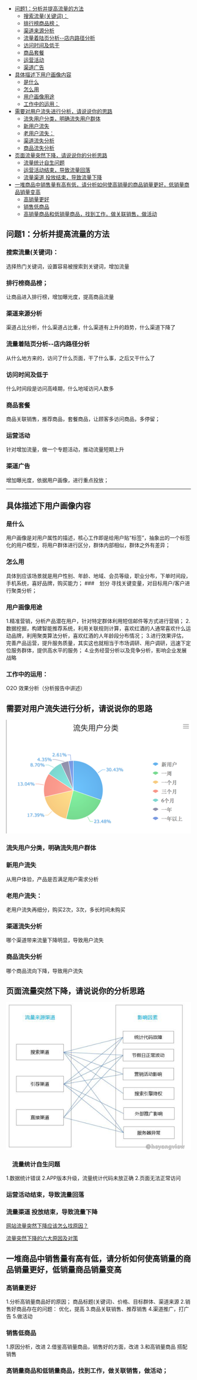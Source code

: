
<!-- toc orderedList:0 depthFrom:1 depthTo:6 -->

* [问题1：分析并提高流量的方法](#问题1分析并提高流量的方法)
  * [搜索流量(关键词)：](#搜索流量关键词)
  * [排行榜商品榜；](#排行榜商品榜)
  * [渠道来源分析](#渠道来源分析)
  * [流量着陆页分析--店内路径分析](#流量着陆页分析-店内路径分析)
  * [访问时间及低于](#访问时间及低于)
  * [商品套餐](#商品套餐)
  * [运营活动](#运营活动)
  * [渠道广告](#渠道广告)
* [具体描述下用户画像内容](#具体描述下用户画像内容)
  * [是什么](#是什么)
  * [怎么用](#怎么用)
  * [用户画像用途](#用户画像用途)
  * [工作中的运用：](#工作中的运用)
* [需要对用户流失进行分析，请说说你的思路](#需要对用户流失进行分析请说说你的思路)
  * [流失用户分类，明确流失用户群体](#流失用户分类明确流失用户群体)
  * [新用户流失](#新用户流失)
  * [老用户流失：](#老用户流失)
  * [渠道流失分析](#渠道流失分析)
  * [商品流失分析](#商品流失分析)
* [页面流量突然下降，请说说你的分析思路](#页面流量突然下降请说说你的分析思路)
  * [流量统计自生问题](#流量统计自生问题)
  * [运营活动结束，导致流量回落](#运营活动结束导致流量回落)
  * [流量渠道 投放结束，导致流量下降](#流量渠道-投放结束导致流量下降)
* [一堆商品中销售量有高有低，请分析如何使高销量的商品销量更好，低销量商品销量变高](#一堆商品中销售量有高有低请分析如何使高销量的商品销量更好低销量商品销量变高)
  * [高销量更好](#高销量更好)
  * [销售低商品](#销售低商品)
  * [高销量商品和低销量商品，找到工作，做关联销售，做活动](#高销量商品和低销量商品找到工作做关联销售做活动)

<!-- tocstop -->

## 问题1：分析并提高流量的方法
### 搜索流量(关键词)：
选择热门关键词，设置容易被搜索到关键词，增加流量
### 排行榜商品榜；
让商品进入排行榜，增加曝光度，提高商品流量
### 渠道来源分析
渠道占比分析，什么渠道占比重，什么渠道有上升的趋势，什么渠道下降了
### 流量着陆页分析--店内路径分析
从什么地方来的，访问了什么页面，干了什么事，之后又干什么了
### 访问时间及低于
什么时间段是访问高峰期，什么地域访问人数多
### 商品套餐
商品关联销售，推荐商品，套餐商品，让顾客多访问商品，多停留；
### 运营活动
针对增加流量，做一个专题活动，推动流量短期上升
### 渠道广告
增加曝光度，依据用户画像，进行重点投放；

----
## 具体描述下用户画像内容
### 是什么
用户画像是对用户属性的描述，核心工作即是给用户贴“标签”，抽象出的一个标签化的用户模型，将用户群体进行区分，群体内部相似，群体之外有差异；
### 怎么用
具体到应该场景就是用户性别、年龄、地域、会员等级，职业分布，下单时间段，手机系统，喜好品牌，购买能力；
###　划分
寻找关键变量，对目标用户/客户进行聚类分析；
###  用户画像用途
1.精准营销，分析产品潜在用户，针对特定群体利用短信邮件等方式进行营销；
2.数据挖掘，构建智能推荐系统，利用关联规则计算，喜欢红酒的人通常喜欢什么运动品牌，利用聚类算法分析，喜欢红酒的人年龄段分布情况；
3.进行效果评估，完善产品运营，提升服务质量，其实这也就相当于市场调研、用户调研，迅速下定位服务群体，提供高水平的服务；
4.业务经营分析以及竞争分析，影响企业发展战略

### 工作中的运用：
O2O 效果分析（分析报告中讲述）


## 需要对用户流失进行分析，请说说你的思路
![](assets/markdown-img-paste-20170508185357742.png)

### 流失用户分类，明确流失用户群体
### 新用户流失
从用户体验，产品是否满足用户需求分析
### 老用户流失：
老用户流失再细分，购买2次，3次，多长时间未购买
### 渠道流失分析
哪个渠道带来流量下降明显，导致用户流失
### 商品流失分析
哪个商品流向下降，导致用户流失

## 页面流量突然下降，请说说你的分析思路

![](assets/markdown-img-paste-20170508190931408.png)

### 　流量统计自生问题
1.数据统计错误
2.APP版本升级，流量统计代码未放正确
2.页面无法正常访问
###  运营活动结束，导致流量回落

###  流量渠道 投放结束，导致流量下降
[网站流量突然下降应该怎么找原因？](http://www.chinaz.com/web/2016/0704/547252.shtml)

[流量突然下降的六大原因及对策](http://mt.sohu.com/20160407/n443569620.shtml)

## 一堆商品中销售量有高有低，请分析如何使高销量的商品销量更好，低销量商品销量变高

### 高销量更好
1.分析高销量商品好的原因；
商品标题(关键词)、价格、目标群体、渠道来源
2.销售好商品存在的问题：
优化，提高
3.商品关联销售、推荐销售
4.渠道推广，打广告
5.做活动
### 销售低商品
1.原因分析，改进
2.借鉴高销量商品，销售好的方面，改进
3.和高销量商品 搭配销售
### 高销量商品和低销量商品，找到工作，做关联销售，做活动；
